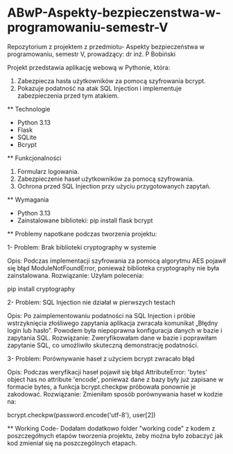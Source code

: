 # ABwP-Aspekty-bezpieczenstwa-w-programowaniu-semestr-V
Repozytorium z projektem z przedmiotu- Aspekty bezpieczeństwa w programowaniu, semestr V, prowadzący: dr inż. P Bobiński

Projekt przedstawia aplikację webową w Pythonie, która:
1. Zabezpiecza hasła użytkowników za pomocą szyfrowania bcrypt.
2. Pokazuje podatność na atak SQL Injection i implementuje zabezpieczenia przed tym atakiem.

** Technologie
- Python 3.13
- Flask
- SQLite
- Bcrypt

** Funkcjonalności
1. Formularz logowania.
2. Zabezpieczenie haseł użytkowników za pomocą szyfrowania.
3. Ochrona przed SQL Injection przy użyciu przygotowanych zapytań.

** Wymagania 
- Python 3.13
- Zainstalowane biblioteki:
  pip install flask bcrypt

** Problemy napotkane podczas tworzenia projektu:

1- Problem: Brak biblioteki cryptography w systemie

Opis: Podczas implementacji szyfrowania za pomocą algorytmu AES pojawił się błąd ModuleNotFoundError, ponieważ biblioteka cryptography nie była zainstalowana.
Rozwiązanie: Użyłam polecenia:

pip install cryptography

2- Problem: SQL Injection nie działał w pierwszych testach

Opis: Po zaimplementowaniu podatności na SQL Injection i próbie wstrzyknięcia złośliwego zapytania aplikacja zwracała komunikat „Błędny login lub hasło”. Powodem była niepoprawna konfiguracja danych w bazie i zapytania SQL.
Rozwiązanie: Zweryfikowałam dane w bazie i poprawiłam zapytanie SQL, co umożliwiło skuteczną demonstrację podatności.

3- Problem: Porównywanie haseł z użyciem bcrypt zwracało błąd

Opis: Podczas weryfikacji haseł pojawił się błąd AttributeError: 'bytes' object has no attribute 'encode', ponieważ dane z bazy były już zapisane w formacie bytes, a funkcja bcrypt.checkpw próbowała ponownie je zakodować.
Rozwiązanie: Zmieniłam sposób porównywania haseł w kodzie na:

bcrypt.checkpw(password.encode('utf-8'), user[2])

** Working Code-
Dodałam dodatkowo folder "working code" z kodem z poszczegółnych etapów tworzenia projektu, żeby można było zobaczyć jak kod zmieniał się na poszczególnych etapach.

